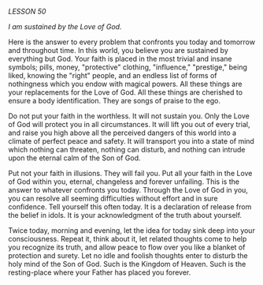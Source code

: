 *LESSON 50*

*I am sustained by the Love of God.*

Here is the answer to every problem that confronts you today and tomorrow and throughout time. In this world, you believe you are sustained by everything but God. Your faith is placed in the most trivial and insane symbols; pills, money, "protective" clothing, "influence," "prestige," being liked, knowing the "right" people, and an endless list of forms of nothingness which you endow with magical powers. All these things are your replacements for the Love of God. All these things are cherished to ensure a body identification. They are songs of praise to the ego.

Do not put your faith in the worthless. It will not sustain you. Only the Love of God will protect you in all circumstances. It will lift you out of every trial, and raise you high above all the perceived dangers of this world into a climate of perfect peace and safety. It will transport you into a state of mind which nothing can threaten, nothing can disturb, and nothing can intrude upon the eternal calm of the Son of God.

Put not your faith in illusions. They will fail you. Put all your faith in the Love of God within you, eternal, changeless and forever unfailing. This is the answer to whatever confronts you today. Through the Love of God in you, you can resolve all seeming difficulties without effort and in sure confidence. Tell yourself this often today. It is a declaration of release from the belief in idols. It is your acknowledgment of the truth about yourself.

Twice today, morning and evening, let the idea for today sink deep into your consciousness. Repeat it, think about it, let related thoughts come to help you recognize its truth, and allow peace to flow over you like a blanket of protection and surety. Let no idle and foolish thoughts enter to disturb the holy mind of the Son of God. Such is the Kingdom of Heaven. Such is the resting-place where your Father has placed you forever.